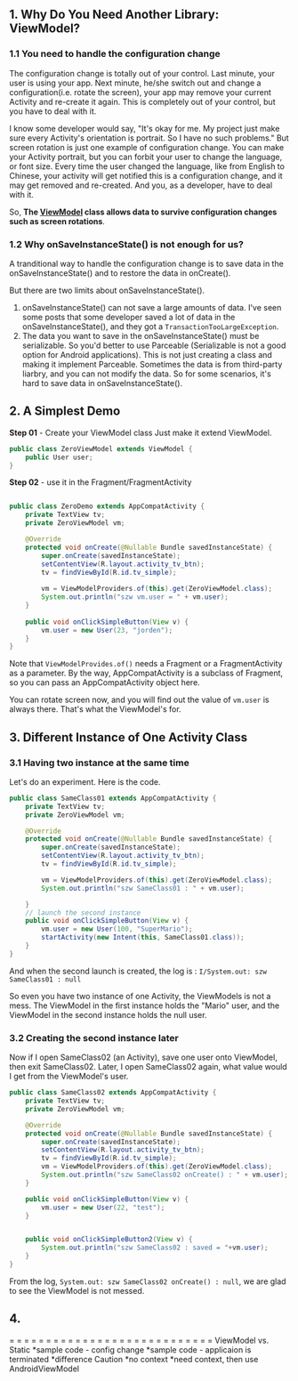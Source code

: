 ## 1. Why Do You Need Another Library: ViewModel?

### 1.1 You need to handle the configuration change
The configuration change is totally out of your control. Last minute, your user is using your app. Next minute, he/she switch out and change a configuration(i.e. rotate the screen), your app may remove your current Activity and re-create it again. This is completely out of your control, but you have to deal with it. 

I know some developer would say, "It's okay for me. My project just make sure every Activity's orientation is portrait. So I have no such problems." But screen rotation is just one example of configuration change. You can make your Activity portrait, but you can forbit your user to change the language, or font size. Every time the user changed the language, like from English to Chinese, your activity will get notified this is a configuration change, and it may get removed and re-created. And you, as a developer, have to deal with it.

So, **The [ViewModel](https://developer.android.com/reference/android/arch/lifecycle/ViewModel.html) class allows data to survive configuration changes such as screen rotations**. 

### 1.2 Why onSaveInstanceState() is not enough for us?
A tranditional way to handle the configuration change is to save data in the onSaveInstanceState() and to restore the data in onCreate(). 

But there are two limits about onSaveInstanceState(). 
1. onSaveInstanceState() can not save a large amounts of data. I've seen some posts that some developer saved a lot of data in the onSaveInstanceState(), and they got a `TransactionTooLargeException`.
2. The data you want to save in the onSaveInstanceState() must be serializable. So you'd better to use Parceable (Serializable is not a good option for Android applications). This is not just creating a class and making it implement Parceable. Sometimes the data is from third-party liarbry, and you can not modify the data. So for some scenarios, it's hard to save data in onSaveInstanceState().

## 2. A Simplest Demo
**Step 01** - Create your ViewModel class
Just make it extend ViewModel. 
```java
public class ZeroViewModel extends ViewModel {
    public User user;
}
```

**Step 02** - use it in the Fragment/FragmentActivity
```java

public class ZeroDemo extends AppCompatActivity {
    private TextView tv;
    private ZeroViewModel vm;

    @Override
    protected void onCreate(@Nullable Bundle savedInstanceState) {
        super.onCreate(savedInstanceState);
        setContentView(R.layout.activity_tv_btn);
        tv = findViewById(R.id.tv_simple);
        
        vm = ViewModelProviders.of(this).get(ZeroViewModel.class);
        System.out.println("szw vm.user = " + vm.user);
    }
    
    public void onClickSimpleButton(View v) {
        vm.user = new User(23, "jorden");
    }
}
```
Note that `ViewModelProvides.of()` needs a Fragment or a FragmentActivity as a parameter. 
By the way, AppCompatActivity is a subclass of Fragment, so you can pass an AppCompatActivity object here.

You can rotate screen now, and you will find out the value of `vm.user` is always there. That's what the ViewModel's for.


## 3. Different Instance of One Activity Class

### 3.1 Having two instance at the same time
Let's do an experiment. Here is the code.

```java
public class SameClass01 extends AppCompatActivity {
    private TextView tv;
    private ZeroViewModel vm;

    @Override
    protected void onCreate(@Nullable Bundle savedInstanceState) {
        super.onCreate(savedInstanceState);
        setContentView(R.layout.activity_tv_btn);
        tv = findViewById(R.id.tv_simple);

        vm = ViewModelProviders.of(this).get(ZeroViewModel.class);
        System.out.println("szw SameClass01 : " + vm.user);

    }
    // launch the second instance
    public void onClickSimpleButton(View v) {
        vm.user = new User(100, "SuperMario");
        startActivity(new Intent(this, SameClass01.class));
    }
}
```

And when the second launch is created, the log is :
`I/System.out: szw SameClass01 : null`

So even you have two instance of one Activity, the ViewModels is not a mess. The ViewModel in the first instance holds the "Mario" user, and the ViewModel in the second instance holds the null user. 

### 3.2 Creating the second instance later
Now if I open SameClass02 (an Activity), save one user onto ViewModel, then exit SameClass02. 
Later, I open SameClass02 again, what value would I get from the ViewModel's user.

```java
public class SameClass02 extends AppCompatActivity {
    private TextView tv;
    private ZeroViewModel vm;

    @Override
    protected void onCreate(@Nullable Bundle savedInstanceState) {
        super.onCreate(savedInstanceState);
        setContentView(R.layout.activity_tv_btn);
        tv = findViewById(R.id.tv_simple);
        vm = ViewModelProviders.of(this).get(ZeroViewModel.class);
        System.out.println("szw SameClass02 onCreate() : " + vm.user);
    }

    public void onClickSimpleButton(View v) {
        vm.user = new User(22, "test");
    }


    public void onClickSimpleButton2(View v) {
        System.out.println("szw SameClass02 : saved = "+vm.user);
    }
}

```

From the log, `System.out: szw SameClass02 onCreate() : null`, we are glad to see the ViewModel is not messed.

## 4. 


















= = = = = = = = = = = = = = = = = = = = = = = = = = = = 
ViewModel vs. Static
    *sample code - config change
    *sample code - applicaion is terminated
    *difference
Caution
    *no context
    *need context, then use AndroidViewModel
